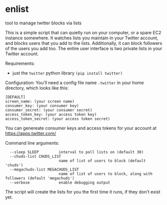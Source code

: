 # enlist
tool to manage twitter blocks via lists


This is a simple script that can quietly run on your computer, or a spare EC2 instance somewhere. It watches lists you maintain in your Twitter account, and blocks users that you add to the lists. Additionally, it can block followers of the users you add too. The entire user interface is two private lists in your Twitter account.

Requirements:
 - just the `twitter` python library `(pip install twitter)`

Configuration:
You'll need a config file name `.twitter` in your home directory, which looks like this:
```
[DEFAULT]
screen_name: (your screen name)
consumer_key: (your consumer key)
consumer_secret: (your consumer secret)
access_token_key: (your access token key)
access_token_secret: (your access token secret)
```

You can genereate consumer keys and access tokens for your account at https://apps.twitter.com/

Command line arguments:
```
  --sleep SLEEP         interval to poll lists on (default 30)
  --chuds-list CHUDS_LIST
                        name of list of users to block (default 'chuds')
  --megachuds-list MEGACHUDS_LIST
                        name of list of users to block, along with followers (default 'megachuds')
  --verbose             enable debugging output
```

The script will create the lists for you the first time it runs, if they don't exist yet.
